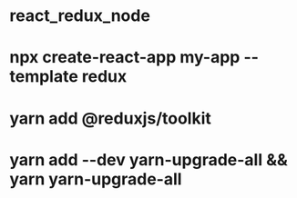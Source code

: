 # react_redux_node

# npx create-react-app my-app --template redux

# yarn add @reduxjs/toolkit

# yarn add --dev yarn-upgrade-all && yarn yarn-upgrade-all
